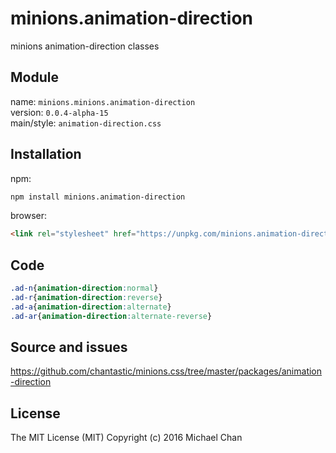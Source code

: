 # minions.animation-direction
minions animation-direction classes

## Module
name: `minions.minions.animation-direction`  
version: `0.0.4-alpha-15`  
main/style: `animation-direction.css`  

## Installation
npm:
```bash
npm install minions.animation-direction
```

browser:
```html
<link rel="stylesheet" href="https://unpkg.com/minions.animation-direction" />
```

## Code
```css
.ad-n{animation-direction:normal}
.ad-r{animation-direction:reverse}
.ad-a{animation-direction:alternate}
.ad-ar{animation-direction:alternate-reverse}

```

## Source and issues

https://github.com/chantastic/minions.css/tree/master/packages/animation-direction

## License

The MIT License (MIT)
Copyright (c) 2016 Michael Chan